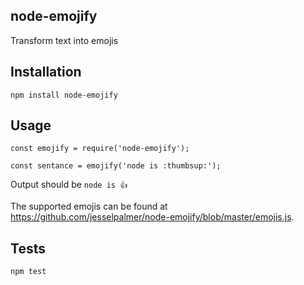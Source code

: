 node-emojify
------------

Transform text into emojis

## Installation

  `npm install node-emojify`

## Usage

    const emojify = require('node-emojify');

    const sentance = emojify('node is :thumbsup:');
  
  Output should be `node is 👍`

  The supported emojis can be found at https://github.com/jesselpalmer/node-emojify/blob/master/emojis.js.
## Tests

  `npm test`
